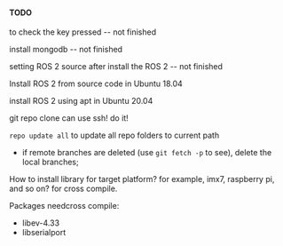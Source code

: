 #### TODO

to check the key pressed  -- not finished

install mongodb  -- not finished

setting ROS 2 source after install the ROS 2  -- not finished

Install ROS 2 from source code in Ubuntu 18.04

install ROS 2 using apt in Ubuntu 20.04


git repo clone can use ssh! do it!

`repo update all` to update all repo folders to current path

* if remote branches are deleted (use `git fetch -p` to see), delete the local branches;



How to install library for target platform? for example, imx7, raspberry pi, and so on? for cross compile.

Packages needcross compile:

* libev-4.33
* libserialport
